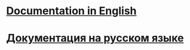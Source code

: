 # **[Documentation in English](https://github.com/payneteasy/wooCommerce-pne-module/blob/master/README-eng.md)**

# **[Документация на русском языке](https://github.com/payneteasy/wooCommerce-pne-module/blob/master/README-rus.md)**
